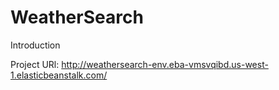 # WeatherSearch

Introduction

Project URl: http://weathersearch-env.eba-vmsvqibd.us-west-1.elasticbeanstalk.com/
